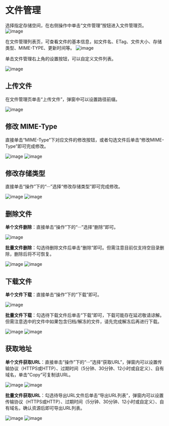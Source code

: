 

# 文件管理

选择指定存储空间，在右侧操作中单击“文件管理”按钮进入文件管理页。
![image](/images/guide-management/首个文件管理.png)

在文件管理列表页，可查看文件的基本信息，如文件名、ETag、文件大小、存储类型、MIME-TYPE、更新时间等。
![image](/images/guide-management/文件管理列表.png)

单击文件管理右上角的设置按钮，可以自定义文件列表。

![image](/images/guide-management/自定义列表.png)

## 上传文件

在文件管理页单击“上传文件”，弹窗中可以设置路径前缀。

![image](/images/文件管理4.png)

## 修改 MIME-Type

直接单击“MIME-Type”下对应文件的修改按钮，或者勾选文件后单击“修改MIME-Type”即可完成修改。

![image](/images/guide-management/修改MIME-Type.png)
![image](/images/guide-management/修改MIME-Type2.png)

## 修改存储类型

直接单击“操作”下的“···”选择“修改存储类型”即可完成修改。

![image](/images/guide-management/修改存储类型.png)
![image](/images/guide-management/修改存储类型2.png)

## 删除文件

**单个文件删除**：直接单击“操作”下的“···”选择“删除”即可。

![image](/images/guide-management/单个文件删除.png)

**批量文件删除**：勾选待删除文件后单击“删除”即可。但需注意目前仅支持空目录删除，删除后将不可恢复。

![image](/images/guide-management/批量删除1.png)
![image](/images/guide-management/批量删除2.png)

## 下载文件

**单个文件下载**：直接单击“操作”下的“下载”即可。

![image](/images/guide-management/单个文件下载.png)

**批量文件下载**：勾选待下载文件后单击“下载”即可，下载可能存在延迟敬请谅解。但需注意选中的文件中如果包含归档/解冻的文件，请先完成解冻后再进行下载。

![image](/images/guide-management/批量下载.png)
![image](/images/guide-management/批量下载2.png)

## 获取地址

**单个文件获取URL**：直接单击“操作”下的“···”选择“获取URL”，弹窗内可以设置传输协议（HTTPS或HTTP）、过期时间（5分钟、30分钟、12小时或自定义）、自有域名，单击”Copy“可复制该URL。

![image](/images/guide-management/单个获取url.png)
![image](/images/guide-management/单个获取url2.png)

**批量文件获取URL**：勾选待导出URL文件后单击“导出URL列表”，弹窗内可以设置传输协议（HTTPS或HTTP）、过期时间（5分钟、30分钟、12小时或自定义）、自有域名，确认资源后即可导出URL列表。

![image](/images/guide-management/批量导出url.png)
![image](/images/guide-management/批量导出url2.png)
